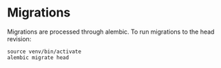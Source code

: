 # Migrations

Migrations are processed through alembic. To run migrations to the head revision:

```
source venv/bin/activate
alembic migrate head
```
